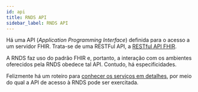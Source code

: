 ```yaml
---
id: api
title: RNDS API
sidebar_label: RNDS API
---
```


Há uma API (_Application Programming Interface_) definida para o acesso a um servidor FHIR. Trata-se de uma RESTFul API, a [RESTful API FHIR](http://hl7.org/fhir/http.html).

A RNDS faz uso do padrão FHIR e, portanto, a interação com
os ambientes oferecidos pela RNDS obedece tal API. Contudo, há especificidades.

Felizmente há um roteiro para [conhecer os serviços em detalhes](../../publico-alvo/ti/conhecer), por meio do qual a API de acesso à RNDS pode ser exercitada.
